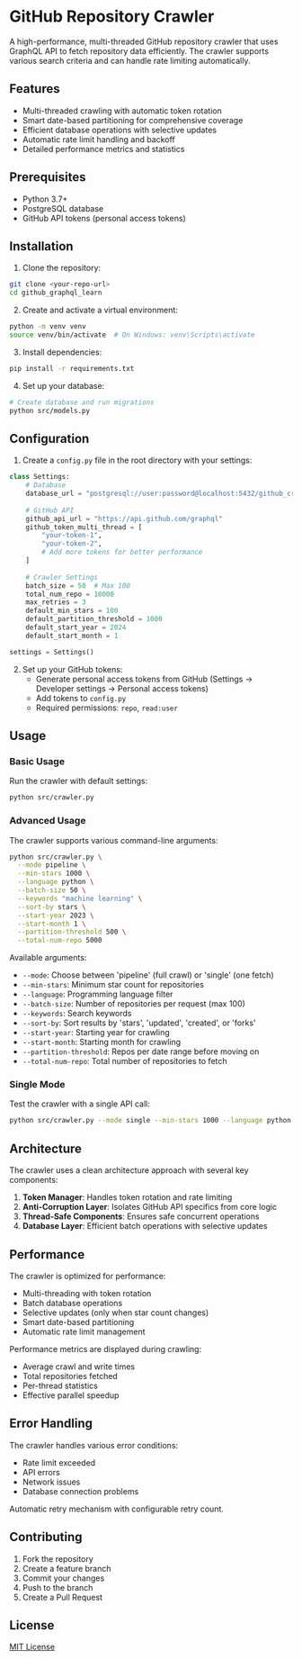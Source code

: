# GitHub Repository Crawler

A high-performance, multi-threaded GitHub repository crawler that uses GraphQL API to fetch repository data efficiently. The crawler supports various search criteria and can handle rate limiting automatically.

## Features

- Multi-threaded crawling with automatic token rotation
- Smart date-based partitioning for comprehensive coverage
- Efficient database operations with selective updates
- Automatic rate limit handling and backoff
- Detailed performance metrics and statistics

## Prerequisites

- Python 3.7+
- PostgreSQL database
- GitHub API tokens (personal access tokens)

## Installation

1. Clone the repository:
```bash
git clone <your-repo-url>
cd github_graphql_learn
```

2. Create and activate a virtual environment:
```bash
python -m venv venv
source venv/bin/activate  # On Windows: venv\Scripts\activate
```

3. Install dependencies:
```bash
pip install -r requirements.txt
```

4. Set up your database:
```bash
# Create database and run migrations
python src/models.py
```

## Configuration

1. Create a `config.py` file in the root directory with your settings:
```python
class Settings:
    # Database
    database_url = "postgresql://user:password@localhost:5432/github_crawler"
    
    # GitHub API
    github_api_url = "https://api.github.com/graphql"
    github_token_multi_thread = [
        "your-token-1",
        "your-token-2",
        # Add more tokens for better performance
    ]
    
    # Crawler Settings
    batch_size = 50  # Max 100
    total_num_repo = 10000
    max_retries = 3
    default_min_stars = 100
    default_partition_threshold = 1000
    default_start_year = 2024
    default_start_month = 1

settings = Settings()
```

2. Set up your GitHub tokens:
   - Generate personal access tokens from GitHub (Settings -> Developer settings -> Personal access tokens)
   - Add tokens to `config.py`
   - Required permissions: `repo`, `read:user`

## Usage

### Basic Usage

Run the crawler with default settings:
```bash
python src/crawler.py
```

### Advanced Usage

The crawler supports various command-line arguments:

```bash
python src/crawler.py \
  --mode pipeline \
  --min-stars 1000 \
  --language python \
  --batch-size 50 \
  --keywords "machine learning" \
  --sort-by stars \
  --start-year 2023 \
  --start-month 1 \
  --partition-threshold 500 \
  --total-num-repo 5000
```

Available arguments:
- `--mode`: Choose between 'pipeline' (full crawl) or 'single' (one fetch)
- `--min-stars`: Minimum star count for repositories
- `--language`: Programming language filter
- `--batch-size`: Number of repositories per request (max 100)
- `--keywords`: Search keywords
- `--sort-by`: Sort results by 'stars', 'updated', 'created', or 'forks'
- `--start-year`: Starting year for crawling
- `--start-month`: Starting month for crawling
- `--partition-threshold`: Repos per date range before moving on
- `--total-num-repo`: Total number of repositories to fetch

### Single Mode

Test the crawler with a single API call:
```bash
python src/crawler.py --mode single --min-stars 1000 --language python
```

## Architecture

The crawler uses a clean architecture approach with several key components:

1. **Token Manager**: Handles token rotation and rate limiting
2. **Anti-Corruption Layer**: Isolates GitHub API specifics from core logic
3. **Thread-Safe Components**: Ensures safe concurrent operations
4. **Database Layer**: Efficient batch operations with selective updates

## Performance

The crawler is optimized for performance:
- Multi-threading with token rotation
- Batch database operations
- Selective updates (only when star count changes)
- Smart date-based partitioning
- Automatic rate limit management

Performance metrics are displayed during crawling:
- Average crawl and write times
- Total repositories fetched
- Per-thread statistics
- Effective parallel speedup

## Error Handling

The crawler handles various error conditions:
- Rate limit exceeded
- API errors
- Network issues
- Database connection problems

Automatic retry mechanism with configurable retry count.

## Contributing

1. Fork the repository
2. Create a feature branch
3. Commit your changes
4. Push to the branch
5. Create a Pull Request

## License

[MIT License](LICENSE) 